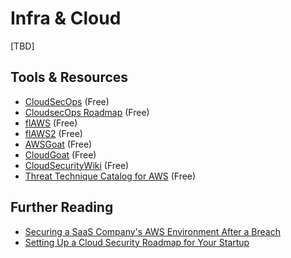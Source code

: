 # Infra & Cloud

[TBD]

## Tools & Resources

- [CloudSecOps](https://cloudsecdocs.com/) (Free)
- [CloudsecOps Roadmap](https://roadmap.cloudsecdocs.com/) (Free)
- [flAWS](http://flaws.cloud/) (Free)
- [flAWS2](http://flaws2.cloud/) (Free)
- [AWSGoat](https://github.com/ine-labs/AWSGoat) (Free)
- [CloudGoat](https://github.com/RhinoSecurityLabs/cloudgoat) (Free)
- [CloudSecurityWiki](https://cloudsecwiki.com/) (Free)
- [Threat Technique Catalog for AWS](https://aws-samples.github.io/threat-technique-catalog-for-aws/) (Free)

## Further Reading

- [Securing a SaaS Company's AWS Environment After a Breach](https://badshah.io/case-studies/saas-aws-breach)
- [Setting Up a Cloud Security Roadmap for Your Startup](https://awssecuritydigest.com/articles/cloud-security-roadmap-for-startups)
